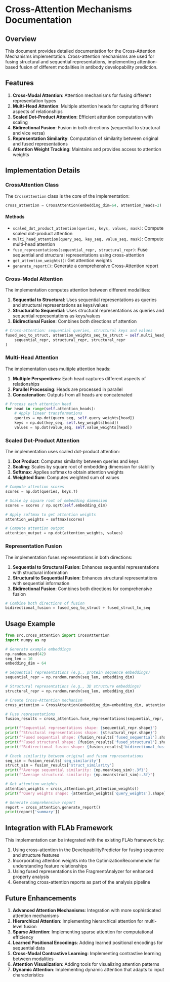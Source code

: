 # Cross-Attention Mechanisms Documentation

## Overview

This document provides detailed documentation for the Cross-Attention Mechanisms implementation. Cross-attention mechanisms are used for fusing structural and sequential representations, implementing attention-based fusion of different modalities in antibody developability prediction.

## Features

1. **Cross-Modal Attention**: Attention mechanisms for fusing different representation types
2. **Multi-Head Attention**: Multiple attention heads for capturing different aspects of relationships
3. **Scaled Dot-Product Attention**: Efficient attention computation with scaling
4. **Bidirectional Fusion**: Fusion in both directions (sequential to structural and vice versa)
5. **Representation Similarity**: Computation of similarity between original and fused representations
6. **Attention Weight Tracking**: Maintains and provides access to attention weights

## Implementation Details

### CrossAttention Class

The `CrossAttention` class is the core of the implementation:

```python
cross_attention = CrossAttention(embedding_dim=64, attention_heads=2)
```

#### Methods

- `scaled_dot_product_attention(queries, keys, values, mask)`: Compute scaled dot-product attention
- `multi_head_attention(query_seq, key_seq, value_seq, mask)`: Compute multi-head attention
- `fuse_representations(sequential_repr, structural_repr)`: Fuse sequential and structural representations using cross-attention
- `get_attention_weights()`: Get attention weights
- `generate_report()`: Generate a comprehensive Cross-Attention report

### Cross-Modal Attention

The implementation computes attention between different modalities:

1. **Sequential to Structural**: Uses sequential representations as queries and structural representations as keys/values
2. **Structural to Sequential**: Uses structural representations as queries and sequential representations as keys/values
3. **Bidirectional Fusion**: Combines both directions of attention

```python
# Cross-attention: sequential queries, structural keys and values
fused_seq_to_struct, attention_weights_seq_to_struct = self.multi_head_attention(
    sequential_repr, structural_repr, structural_repr
)
```

### Multi-Head Attention

The implementation uses multiple attention heads:

1. **Multiple Perspectives**: Each head captures different aspects of relationships
2. **Parallel Processing**: Heads are processed in parallel
3. **Concatenation**: Outputs from all heads are concatenated

```python
# Process each attention head
for head in range(self.attention_heads):
    # Apply linear transformations
    queries = np.dot(query_seq, self.query_weights[head])
    keys = np.dot(key_seq, self.key_weights[head])
    values = np.dot(value_seq, self.value_weights[head])
```

### Scaled Dot-Product Attention

The implementation uses scaled dot-product attention:

1. **Dot Product**: Computes similarity between queries and keys
2. **Scaling**: Scales by square root of embedding dimension for stability
3. **Softmax**: Applies softmax to obtain attention weights
4. **Weighted Sum**: Computes weighted sum of values

```python
# Compute attention scores
scores = np.dot(queries, keys.T)

# Scale by square root of embedding dimension
scores = scores / np.sqrt(self.embedding_dim)

# Apply softmax to get attention weights
attention_weights = softmax(scores)

# Compute attention output
attention_output = np.dot(attention_weights, values)
```

### Representation Fusion

The implementation fuses representations in both directions:

1. **Sequential to Structural Fusion**: Enhances sequential representations with structural information
2. **Structural to Sequential Fusion**: Enhances structural representations with sequential information
3. **Bidirectional Fusion**: Combines both directions for comprehensive fusion

```python
# Combine both directions of fusion
bidirectional_fusion = fused_seq_to_struct + fused_struct_to_seq
```

## Usage Example

```python
from src.cross_attention import CrossAttention
import numpy as np

# Generate example embeddings
np.random.seed(42)
seq_len = 10
embedding_dim = 64

# Sequential representations (e.g., protein sequence embeddings)
sequential_repr = np.random.randn(seq_len, embedding_dim)

# Structural representations (e.g., 3D structure embeddings)
structural_repr = np.random.randn(seq_len, embedding_dim)

# Create Cross-Attention mechanism
cross_attention = CrossAttention(embedding_dim=embedding_dim, attention_heads=2)

# Fuse representations
fusion_results = cross_attention.fuse_representations(sequential_repr, structural_repr)

print(f"Sequential representations shape: {sequential_repr.shape}")
print(f"Structural representations shape: {structural_repr.shape}")
print(f"Fused sequential shape: {fusion_results['fused_sequential'].shape}")
print(f"Fused structural shape: {fusion_results['fused_structural'].shape}")
print(f"Bidirectional fusion shape: {fusion_results['bidirectional_fusion'].shape}")

# Check similarity between original and fused representations
seq_sim = fusion_results['seq_similarity']
struct_sim = fusion_results['struct_similarity']
print(f"Average sequential similarity: {np.mean(seq_sim):.3f}")
print(f"Average structural similarity: {np.mean(struct_sim):.3f}")

# Get attention weights
attention_weights = cross_attention.get_attention_weights()
print(f"Query weights shape: {attention_weights['query_weights'].shape}")

# Generate comprehensive report
report = cross_attention.generate_report()
print(report['summary'])
```

## Integration with FLAb Framework

This implementation can be integrated with the existing FLAb framework by:

1. Using cross-attention in the DevelopabilityPredictor for fusing sequence and structure features
2. Incorporating attention weights into the OptimizationRecommender for understanding feature relationships
3. Using fused representations in the FragmentAnalyzer for enhanced property analysis
4. Generating cross-attention reports as part of the analysis pipeline

## Future Enhancements

1. **Advanced Attention Mechanisms**: Integration with more sophisticated attention mechanisms
2. **Hierarchical Attention**: Implementing hierarchical attention for multi-level fusion
3. **Sparse Attention**: Implementing sparse attention for computational efficiency
4. **Learned Positional Encodings**: Adding learned positional encodings for sequential data
5. **Cross-Modal Contrastive Learning**: Implementing contrastive learning between modalities
6. **Attention Visualization**: Adding tools for visualizing attention patterns
7. **Dynamic Attention**: Implementing dynamic attention that adapts to input characteristics

